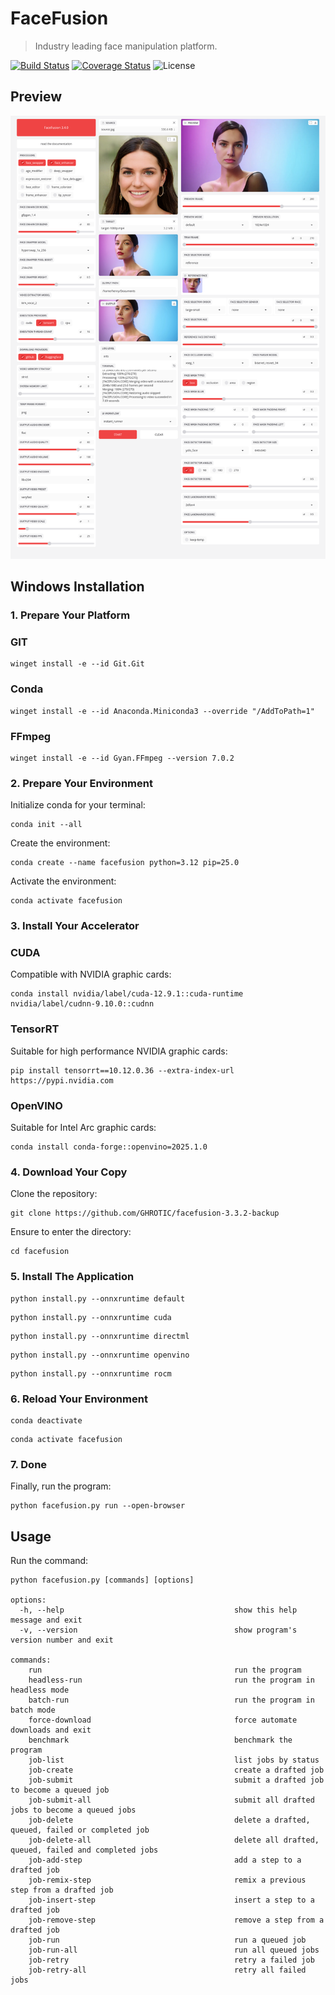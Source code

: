 FaceFusion
==========

> Industry leading face manipulation platform.

[![Build Status](https://img.shields.io/github/actions/workflow/status/facefusion/facefusion/ci.yml.svg?branch=master)](https://github.com/facefusion/facefusion/actions?query=workflow:ci)
[![Coverage Status](https://img.shields.io/coveralls/facefusion/facefusion.svg)](https://coveralls.io/r/facefusion/facefusion)
![License](https://img.shields.io/badge/license-OpenRAIL--AS-green)


Preview
-------

![Preview](https://raw.githubusercontent.com/facefusion/facefusion/master/.github/preview.png?sanitize=true)


Windows Installation
------------

### 1. Prepare Your Platform

### GIT

```
winget install -e --id Git.Git
```

### Conda

```
winget install -e --id Anaconda.Miniconda3 --override "/AddToPath=1"
```

### FFmpeg

```
winget install -e --id Gyan.FFmpeg --version 7.0.2
```

### 2. Prepare Your Environment

Initialize conda for your terminal:

```
conda init --all
```

Create the environment:

```
conda create --name facefusion python=3.12 pip=25.0
```

Activate the environment:

```
conda activate facefusion
```

### 3. Install Your Accelerator


### CUDA

Compatible with NVIDIA graphic cards:

```
conda install nvidia/label/cuda-12.9.1::cuda-runtime nvidia/label/cudnn-9.10.0::cudnn
```

### TensorRT

Suitable for high performance NVIDIA graphic cards:

```
pip install tensorrt==10.12.0.36 --extra-index-url https://pypi.nvidia.com
```

### OpenVINO

Suitable for Intel Arc graphic cards:

```
conda install conda-forge::openvino=2025.1.0
```

### 4. Download Your Copy

Clone the repository:


```
git clone https://github.com/GHROTIC/facefusion-3.3.2-backup
```



Ensure to enter the directory:

```
cd facefusion
```

### 5. Install The Application


```
python install.py --onnxruntime default
```

```
python install.py --onnxruntime cuda
```

```
python install.py --onnxruntime directml
```

```
python install.py --onnxruntime openvino
```

```
python install.py --onnxruntime rocm
```


### 6. Reload Your Environment

```
conda deactivate
```

```
conda activate facefusion
```

### 7. Done

Finally, run the program:

```
python facefusion.py run --open-browser
```

Usage
-----

Run the command:

```
python facefusion.py [commands] [options]

options:
  -h, --help                                      show this help message and exit
  -v, --version                                   show program's version number and exit

commands:
    run                                           run the program
    headless-run                                  run the program in headless mode
    batch-run                                     run the program in batch mode
    force-download                                force automate downloads and exit
    benchmark                                     benchmark the program
    job-list                                      list jobs by status
    job-create                                    create a drafted job
    job-submit                                    submit a drafted job to become a queued job
    job-submit-all                                submit all drafted jobs to become a queued jobs
    job-delete                                    delete a drafted, queued, failed or completed job
    job-delete-all                                delete all drafted, queued, failed and completed jobs
    job-add-step                                  add a step to a drafted job
    job-remix-step                                remix a previous step from a drafted job
    job-insert-step                               insert a step to a drafted job
    job-remove-step                               remove a step from a drafted job
    job-run                                       run a queued job
    job-run-all                                   run all queued jobs
    job-retry                                     retry a failed job
    job-retry-all                                 retry all failed jobs
```
